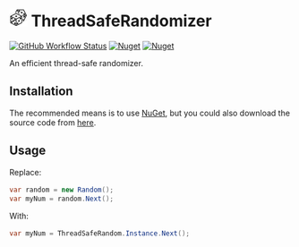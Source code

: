 # ![ThreadSafeRandomizer](https://raw.githubusercontent.com/MarkCiliaVincenti/ThreadSafeRandomizer/master/logo32.png) ThreadSafeRandomizer
 [![GitHub Workflow Status](https://img.shields.io/github/workflow/status/MarkCiliaVincenti/ThreadSafeRandomizer/.NET?logo=github&style=for-the-badge)](https://actions-badge.atrox.dev/MarkCiliaVincenti/ThreadSafeRandomizer/goto?ref=master) [![Nuget](https://img.shields.io/nuget/v/ThreadSafeRandomizer?label=ThreadSafeRandomizer&logo=nuget&style=for-the-badge)](https://www.nuget.org/packages/ThreadSafeRandomizer) [![Nuget](https://img.shields.io/nuget/dt/ThreadSafeRandomizer?logo=nuget&style=for-the-badge)](https://www.nuget.org/packages/ThreadSafeRandomizer)

An efficient thread-safe randomizer.

## Installation
The recommended means is to use [NuGet](https://www.nuget.org/packages/ThreadSafeRandomizer), but you could also download the source code from [here](https://github.com/MarkCiliaVincenti/ThreadSafeRandomizer/releases).

## Usage
Replace:
```csharp
var random = new Random();
var myNum = random.Next();
```

With:
```csharp
var myNum = ThreadSafeRandom.Instance.Next();
```
